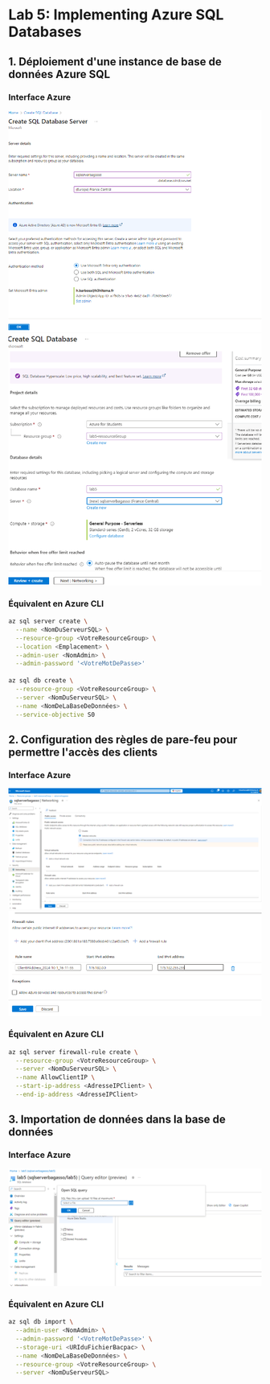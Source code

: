 # Lab 5: Implementing Azure SQL Databases

## 1. Déploiement d'une instance de base de données Azure SQL

### Interface Azure
![Image 1](./1.png)
![Image 2](./2.png)

### Équivalent en Azure CLI
```bash
az sql server create \
  --name <NomDuServeurSQL> \
  --resource-group <VotreResourceGroup> \
  --location <Emplacement> \
  --admin-user <NomAdmin> \
  --admin-password '<VotreMotDePasse>'

az sql db create \
  --resource-group <VotreResourceGroup> \
  --server <NomDuServeurSQL> \
  --name <NomDeLaBaseDeDonnées> \
  --service-objective S0
```

## 2. Configuration des règles de pare-feu pour permettre l'accès des clients

### Interface Azure
![Image 3](./3.png)
![Image 4](./4.png)

### Équivalent en Azure CLI
```bash
az sql server firewall-rule create \
  --resource-group <VotreResourceGroup> \
  --server <NomDuServeurSQL> \
  --name AllowClientIP \
  --start-ip-address <AdresseIPClient> \
  --end-ip-address <AdresseIPClient>
```

## 3. Importation de données dans la base de données

### Interface Azure
![Image 5](./5.png)

### Équivalent en Azure CLI
```bash
az sql db import \
  --admin-user <NomAdmin> \
  --admin-password '<VotreMotDePasse>' \
  --storage-uri <URIduFichierBacpac> \
  --name <NomDeLaBaseDeDonnées> \
  --resource-group <VotreResourceGroup> \
  --server <NomDuServeurSQL>
```
